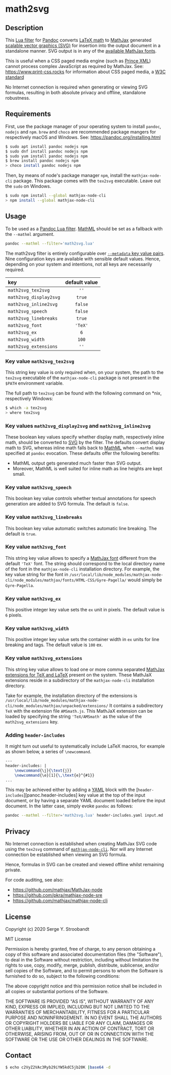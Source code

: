 # math2svg


## Description

This [Lua filter][pandoc.lua-filters] for [Pandoc][pandoc] converts
[LaTeX math][latex.math] to [MathJax][mathjax] generated
[scalable vector graphics (SVG)][svg] for insertion into the output document
in a standalone manner. 
SVG output is in any of the [available MathJax fonts][mathjax.fonts].

This is useful when a CSS paged media engine (such as [Prince XML][prince])
cannot process complex JavaScript as required by MathJax.
See: <https://www.print-css.rocks> for information about CSS paged media,
a [W3C standard][w3c]

No Internet connection is required when generating or viewing SVG formulas,
resulting in both absolute privacy and offline, standalone robustness.


## Requirements

First, use the package manager of your operating system to install `pandoc`,
`nodejs` and `npm`. `brew` and `choco` are recommended package mangers for
respectively macOS and Windows. See: <https://pandoc.org/installing.html>

```bash
$ sudo apt install pandoc nodejs npm
$ sudo dnf install pandoc nodejs npm
$ sudo yum install pandoc nodejs npm
$ brew install pandoc nodejs npm
> choco install pandoc nodejs npm
```

Then, by means of node's package manager `npm`, install the `mathjax-node-cli`
package. This package comes with the `tex2svg` executable.
Leave out the `sudo` on Windows.

```bash
$ sudo npm install --global mathjax-node-cli
> npm install --global mathjax-node-cli
```


## Usage

To be used as a [Pandoc Lua filter][pandoc.lua-filters].
[MathML][mathml] should be set as a fallback with
the `--mathml` argument.

```bash
pandoc --mathml --filter='math2svg.lua'
```

The math2svg filter is entirely configurable over
[`--metadata` key value pairs](pandoc.metadata).
Nine configuration keys are available with sensible default values.
Hence, depending on your system and intentions, not all keys are necessarily
required.

|key|default value|
|:--|:-----------:|
|`math2svg_tex2svg`|`''`|
|`math2svg_display2svg`|`true`|
|`math2svg_inline2svg`|`false`|
|`math2svg_speech`|`false`|
|`math2svg_linebreaks`|`true`|
|`math2svg_font`|`'TeX'`|
|`math2svg_ex`|`6`|
|`math2svg_width`|`100`|
|`math2svg_extensions`|`''`|


### Key value `math2svg_tex2svg`
This string key value is only required when, on your system, the path to the
`tex2svg` executable of the `mathjax-node-cli` package is not present in the
`$PATH` environment variable.

The full path to `tex2svg` can be found with the following command on \*nix,
respectively Windows:

```bash
$ which -a tex2svg
> where tex2svg
```

### Key values `math2svg_display2svg` and `math2svg_inline2svg`
These boolean key values specify whether display math, respectively inline math,
should be converted to [SVG][svg] by the filter.
The defaults convert display math to SVG, whereas inline math falls back to
[MathML][mathml] when `--mathml` was specified at `pandoc` evocation.
These defaults offer the following benefits:

- MathML output gets generated much faster than SVG output.
- Moreover, MathML is well suited for inline math as line heights are kept
  small.


### Key value `math2svg_speech`
This boolean key value controls whether textual annotations for speech
generation are added to SVG formula. The default is `false`.

### Key value `math2svg_linebreaks`
This boolean key value automatic switches automatic line breaking.
The default is `true`.


### Key value `math2svg_font`
This string key value allows to specify a [MathJax font][mathjax.fonts]
different from the default `'TeX'` font.
The string should correspond to the local directory name of the font in the
`mathjax-node-cli` installation directory.
For example, the key value string for the font in
`/usr/local/lib/node_modules/mathjax-node-cli/node_modules/mathjax/fonts/HTML-CSS/Gyre-Pagella/`
would simply be `Gyre-Pagella`.


### Key value `math2svg_ex`
This positive integer key value sets the `ex` unit in pixels.
The default value is `6` pixels.


### Key value `math2svg_width`
This positive integer key value sets the container width in `ex` units for line
breaking and tags. The default value is `100` ex.


### Key value `math2svg_extensions`
This string key value allows to load one or more comma separated
[MathJax extensions for TeX and LaTeX][mathjax.tex.ext] present on the system.
These MathJaX extensions reside in a subdirectory of the `mathjax-node-cli`
installation directory.

Take for example, the installation directory of the extensions is
`/usr/local/lib/node_modules/mathjax-node-cli/node_modules/mathjax/unpacked/extensions/`
It contains a subdirectory `TeX` with the extension file `AMSmath.js`.
This MathJaX extension can be loaded by specifying the string `'TeX/AMSmath'`
as the value of the `math2svg_extensions` key.


### Adding `header-includes`
It might turn out useful to systematically include LaTeX macros, for example as
shown below, a series of `\newcommand`.

```latex
---
header-includes: |
    \newcommand{\j}{\text{j}}
    \newcommand{\e}[1]{\,\text{e}^{#1}}
...
```

This may be achieved either by adding a [YAML][yaml] block with the
[`header-includes`][panoc.header-includes] key value at the top of the input
document, or by having a separate YAML document loaded before the input
document. In the latter case, simply evoke `pandoc` as follows:

```bash
pandoc --mathml --filter='math2svg.lua' header-includes.yaml input.md
```


## Privacy

No Internet connection is established when creating MathJax SVG code using
the `tex2svg` command of [`mathjax-node-cli`][mathjax.node.cli].
Nor will any Internet connection be established when viewing an SVG formula.

Hence, formulas in SVG can be created and viewed offline whilst remaining
private.

For code auditing, see also:

- <https://github.com/mathjax/MathJax-node>
- <https://github.com/pkra/mathjax-node-sre>
- <https://github.com/mathjax/mathjax-node-cli>


## License

Copyright (c) 2020 Serge Y. Stroobandt

MIT License

Permission is hereby granted, free of charge, to any person obtaining a copy
of this software and associated documentation files (the "Software"), to deal
in the Software without restriction, including without limitation the rights
to use, copy, modify, merge, publish, distribute, sublicense, and/or sell
copies of the Software, and to permit persons to whom the Software is
furnished to do so, subject to the following conditions:

The above copyright notice and this permission notice shall be included in all
copies or substantial portions of the Software.

THE SOFTWARE IS PROVIDED "AS IS", WITHOUT WARRANTY OF ANY KIND, EXPRESS OR
IMPLIED, INCLUDING BUT NOT LIMITED TO THE WARRANTIES OF MERCHANTABILITY,
FITNESS FOR A PARTICULAR PURPOSE AND NONINFRINGEMENT. IN NO EVENT SHALL THE
AUTHORS OR COPYRIGHT HOLDERS BE LIABLE FOR ANY CLAIM, DAMAGES OR OTHER
LIABILITY, WHETHER IN AN ACTION OF CONTRACT, TORT OR OTHERWISE, ARISING FROM,
OUT OF OR IN CONNECTION WITH THE SOFTWARE OR THE USE OR OTHER DEALINGS IN THE
SOFTWARE.


## Contact

```bash
$ echo c2VyZ2VAc3Ryb29iYW5kdC5jb20K |base64 -d
```


[latex.math]: https://en.wikibooks.org/wiki/LaTeX/Mathematics

[mathjax]: https://www.mathjax.org/
[mathjax.fonts]: https://docs.mathjax.org/en/latest/output/fonts.html
[mathjax.node.cli]: https://github.com/mathjax/mathjax-node-cli
[mathjax.tex.ext]: https://docs.mathjax.org/en/latest/input/tex/extensions.html
[mathml]: https://en.wikipedia.org/wiki/MathML

[pandoc]: https://pandoc.org/
[pandoc.header-includes]: https://pandoc.org/MANUAL.html#metadata-blocks
[pandoc.lua-filters]: https://pandoc.org/lua-filters.html
[pandoc.metadata]: https://pandoc.org/MANUAL.html#reader-options
[prince]: https://www.princexml.com

[svg]: https://en.wikipedia.org/wiki/Scalable_Vector_Graphics

[w3c]: https://www.w3.org/TR/css-page-3/

[yaml]: https://en.wikipedia.org/wiki/YAML
